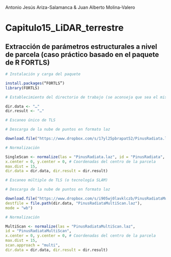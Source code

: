 

Antonio Jesús Ariza-Salamanca & Juan Alberto Molina-Valero

# Capitulo15_LiDAR_terrestre

## Extracción de parámetros estructurales a nivel de parcela (caso práctico basado en el paquete de R FORTLS)

```r
# Instalación y carga del paquete

install.packages(“FORTLS”)
library(FORTLS)
```

```r
# Establecimiento del directorio de trabajo (se aconseja que sea el mismo en dir.data y dir.result)

dir.data <- "…"
dir.result <- "…"

# Escaneo único de TLS

# Descarga de la nube de puntos en formato laz

download.file("https://www.dropbox.com/s/17yl25pbrapat52/PinusRadiata.laz?dl=1", destfile = file.path(dir.data, "PinusRadiata.laz"), mode = "wb")

# Normalización

SingleScan <- normalize(las = "PinusRadiata.laz", id = "PinusRadiata",
x.center = 0, y.center = 0, # Coordenadas del centro de la parcela
max.dist = 15,
dir.data = dir.data, dir.result = dir.result)
```


```r
# Escaneo múltiple de TLS (o tecnología SLAM)

# Descarga de la nube de puntos en formato laz

download.file("https://www.dropbox.com/s/i905wj0lavklczb/PinusRadiataMultiScan.laz?dl=1",
destfile = file.path(dir.data, "PinusRadiataMultiScan.laz"), 
mode = "wb")

# Normalización

MultiScan <- normalize(las = "PinusRadiataMultiScan.laz", 
id = "PinusRadiataMultiScan",
x.center = 0, y.center = 0, # Coordenadas del centro de la parcela
max.dist = 15,
scan.approach = "multi",
dir.data = dir.data, dir.result = dir.result)
```
